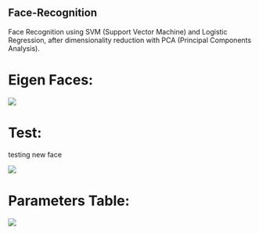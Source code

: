 ## Face-Recognition
Face Recognition using SVM (Support Vector Machine) and Logistic Regression, 
after dimensionality reduction with PCA (Principal Components Analysis).


# Eigen Faces:

<img src="https://user-images.githubusercontent.com/50868290/58433904-c5f93d80-80c1-11e9-85ce-d39b6c4b712c.jpg">


# Test:
testing new face

<img src="https://user-images.githubusercontent.com/50868290/58433980-1c667c00-80c2-11e9-9794-5bfccf9fa907.jpg">


# Parameters Table:

<img src="https://user-images.githubusercontent.com/50868290/58434052-7d8e4f80-80c2-11e9-9edc-4dea8e9d996b.jpg">
